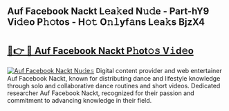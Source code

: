 ## Auf Facebook Nackt L𝚎a𝚔ed N𝚞𝚍e - Part-hY9 Vi𝚍𝚎o P𝚑𝚘tos - H𝚘𝚝 O𝚗𝚕yf𝚊ns L𝚎a𝚔s BjzX4

# <h2><a href="http://kf39s0.oniu.top/?m=Auf+Facebook+Nackt">🔗👉 🔴 Auf Facebook Nackt P𝚑ot𝚘𝚜 V𝚒d𝚎o</a></h2>

[![Auf Facebook Nackt Nu𝚍e𝚜](https://i.imgur.com/0qMVB7G.gif)](http://kf39s0.oniu.top/?m=Auf+Facebook+Nackt)
Digital content provider and web entertainer Auf Facebook Nackt, known for distributing dance and lifestyle knowledge through solo and collaborative dance routines and short videos. Dedicated researcher Auf Facebook Nackt, recognized for their passion and commitment to advancing knowledge in their field.  
